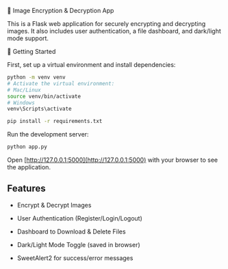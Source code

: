 🔐 Image Encryption & Decryption App

This is a Flask web application for securely encrypting and decrypting images.
It also includes user authentication, a file dashboard, and dark/light mode support.

🚀 Getting Started

First, set up a virtual environment and install dependencies:
```bash
python -m venv venv
# Activate the virtual environment:
# Mac/Linux
source venv/bin/activate
# Windows
venv\Scripts\activate

pip install -r requirements.txt
```
Run the development server:

```bash
python app.py
```
Open [http://127.0.0.1:5000](http://127.0.0.1:5000) with your browser to see the application.

## Features

- Encrypt & Decrypt Images

- User Authentication (Register/Login/Logout)

- Dashboard to Download & Delete Files

- Dark/Light Mode Toggle (saved in browser)

- SweetAlert2 for success/error messages
